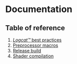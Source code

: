 # Documentation

## Table of reference

1) [_Logcat™_ best practices](logcat.md)
2) [Preprocessor macros](preprocessor-macros.md)
3) [Release build](release-build.md)
4) [Shader compilation](shader-compilation.md)
